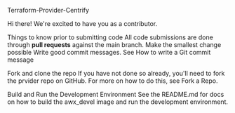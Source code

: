 Terraform-Provider-Centrify

Hi there! We're excited to have you as a contributor.

Things to know prior to submitting code
All code submissions are done through **pull requests** against the main branch.
Make the smallest change possible
Write good commit messages. See How to write a Git commit message

Fork and clone the repo
If you have not done so already, you'll need to fork the prvider repo on GitHub. 
For more on how to do this, see Fork a Repo.

Build and Run the Development Environment
See the README.md for docs on how to build the awx_devel image and run the development environment.
